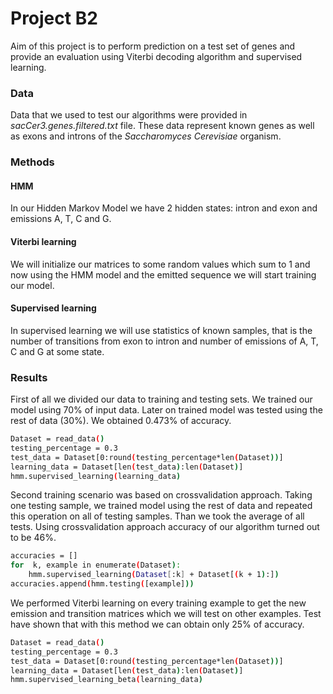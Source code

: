 # Project B2

Aim of this project is to perform prediction on a test set of genes and provide an evaluation using Viterbi decoding algorithm and supervised learning.

### Data

Data that we used to test our algorithms were provided in *sacCer3.genes.filtered.txt* file. These data represent known genes as well as exons and introns of the *Saccharomyces Cerevisiae* organism.

### Methods

#### HMM
In our Hidden Markov Model we have 2 hidden states: intron and exon and emissions A, T, C and G. 
#### Viterbi learning
We will initialize our matrices to some random values which sum to 1 and now using the HMM model and the emitted sequence we will start training our model.
#### Supervised learning
In supervised learning we will use statistics of known samples, that is the number of transitions from exon to intron and number of emissions of A, T, C and G at some state. 

### Results
First of all we divided our data to training and testing sets. We trained our model using 70% of input data. Later on trained model was tested using the rest of data (30%). We obtained 0.473% of accuracy.
```sh
Dataset = read_data()
testing_percentage = 0.3
test_data = Dataset[0:round(testing_percentage*len(Dataset))]
learning_data = Dataset[len(test_data):len(Dataset)]
hmm.supervised_learning(learning_data)
```
Second training scenario was based on crossvalidation approach. Taking one testing sample, we trained model using the rest of data and repeated this operation on all of testing samples. Than we took the average of all tests. Using crossvalidation approach accuracy of our algorithm turned out to be 46%.

```sh
accuracies = []
for  k, example in enumerate(Dataset):
    hmm.supervised_learning(Dataset[:k] + Dataset[(k + 1):])
accuracies.append(hmm.testing([example]))
```
We performed Viterbi learning on every training example to get the new emission and transition matrices which we will test on other examples. Test have shown that with this method we can obtain only 25% of accuracy.

```sh
Dataset = read_data()
testing_percentage = 0.3
test_data = Dataset[0:round(testing_percentage*len(Dataset))]
learning_data = Dataset[len(test_data):len(Dataset)]
hmm.supervised_learning_beta(learning_data)
```
